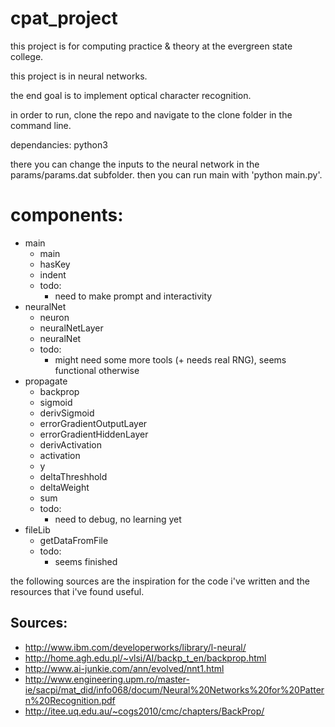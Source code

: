 cpat_project
============

this project is for computing practice & theory at the evergreen state college.

this project is in neural networks.

the end goal is to implement optical character recognition.

in order to run, clone the repo and navigate to the clone folder in the command line.

dependancies: python3

there you can change the inputs to the neural network in the params/params.dat subfolder.
then you can run main with 'python main.py'.

components:
============
* main
  * main
  * hasKey
  * indent
  * todo:
     * need to make prompt and interactivity
* neuralNet
  * neuron
  * neuralNetLayer
  * neuralNet
  * todo:
     * might need some more tools (+ needs real RNG), seems functional otherwise
* propagate
  * backprop
  * sigmoid
  * derivSigmoid
  * errorGradientOutputLayer
  * errorGradientHiddenLayer
  * derivActivation
  * activation
  * y
  * deltaThreshhold
  * deltaWeight
  * sum
  * todo:
     * need to debug, no learning yet
* fileLib
  * getDataFromFile
  * todo:
     * seems finished

the following sources are the inspiration for the code
i've written and the resources that i've found useful.

Sources:
--------
   - http://www.ibm.com/developerworks/library/l-neural/
   - http://home.agh.edu.pl/~vlsi/AI/backp_t_en/backprop.html
   - http://www.ai-junkie.com/ann/evolved/nnt1.html
   - http://www.engineering.upm.ro/master-ie/sacpi/mat_did/info068/docum/Neural%20Networks%20for%20Pattern%20Recognition.pdf
   - http://itee.uq.edu.au/~cogs2010/cmc/chapters/BackProp/

